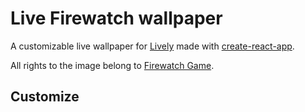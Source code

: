 # Live Firewatch wallpaper
A customizable live wallpaper for [Lively](https://github.com/rocksdanister/lively) made with [create-react-app](https://reactjs.org/docs/create-a-new-react-app.html).

All rights to the image belong to 
[Firewatch Game](https://www.firewatchgame.com/).

## Customize